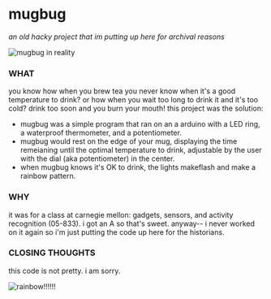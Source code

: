 # mugbug
*an old hacky project that im putting up here for archival reasons*

![mugbug in reality](http://i.imgur.com/8MW3Pqq.gif)

### WHAT
you know how when you brew tea you never know when it's a good temperature to drink? or how when you wait too long to drink it and it's too cold? drink too soon and you burn your mouth! this project was the solution:
 * mugbug was a simple program that ran on an a arduino with a LED ring, a waterproof thermometer, and a potentiometer. 
 * mugbug would rest on the edge of your mug, displaying the time remeianing until the optimal temperature to drink, adjustable by the user with the dial (aka potentiometer) in the center. 
 * when mugbug knows it's OK to drink, the lights makeflash and make a rainbow pattern.

### WHY
it was for a class at carnegie mellon: gadgets, sensors, and activity recognition (05-833). i got an A so that's sweet. anyway-- i never worked on it again so i'm just putting the code up here for the historians.
 
### CLOSING THOUGHTS
this code is not pretty. i am sorry. 

![rainbow!!!!!!](http://i.imgur.com/FFXOGU2.gif)
